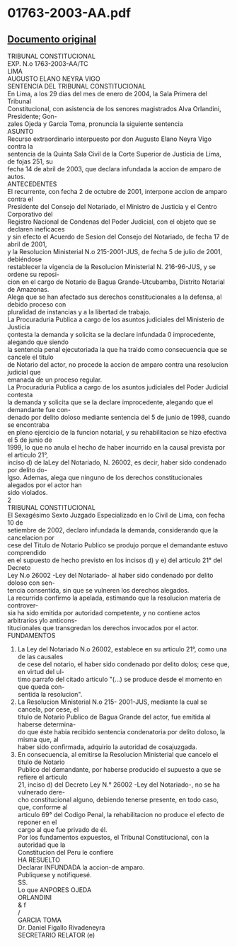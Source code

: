 
01763-2003-AA.pdf
=================
  
[Documento original](https://tc.gob.pe/jurisprudencia/2004/01763-2003-AA.pdf)  
---  
TRIBUNAL CONSTITUCIONAL  
EXP. N.o 1763-2003-AA/TC  
LIMA  
AUGUSTO ELANO NEYRA VIGO  
SENTENCIA DEL TRIBUNAL CONSTITUCIONAL  
En Lima, a los 29 dias del mes de enero de 2004, la Sala Primera del Tribunal  
Constitucional, con asistencia de los senores magistrados Alva Orlandini, Presidente; Gon-  
zales Ojeda y Garcia Toma, pronuncia la siguiente sentencia  
ASUNTO  
Recurso extraordinario interpuesto por don Augusto Elano Neyra Vigo contra la  
sentencia de la Quinta Sala Civil de la Corte Superior de Justicia de Lima, de fojas 251, su  
fecha 14 de abril de 2003, que declara infundada la accion de amparo de autos.  
ANTECEDENTES  
El recurrente, con fecha 2 de octubre de 2001, interpone accion de amparo contra el  
Presidente del Consejo del Notariado, el Ministro de Justicia y el Centro Corporativo del  
Registro Nacional de Condenas del Poder Judicial, con el objeto que se declaren ineficaces  
y sin efecto el Acuerdo de Sesion del Consejo del Notariado, de fecha 17 de abril de 2001,  
y la Resolucion Ministerial N.o 215-2001-JUS, de fecha 5 de julio de 2001, debiéndose  
restablecer la vigencia de la Resolucion Ministerial N. 216-96-JUS, y se ordene su reposi-  
cion en el cargo de Notario de Bagua Grande-Utcubamba, Distrito Notarial de Amazonas.  
Alega que se han afectado sus derechos constitucionales a la defensa, al debido proceso con  
pluralidad de instancias y a la libertad de trabajo.  
La Procuraduria Publica a cargo de los asuntos judiciales del Ministerio de Justicia  
çontesta la demanda y solicita se la declare infundada 0 improcedente, alegando que siendo  
la sentencia penal ejecutoriada la que ha traido como consecuencia que se cancele el titulo  
de Notario del actor, no procede la accion de amparo contra una resolucion judicial que  
emanada de un proceso regular.  
La Procuraduria Publica a cargo de los asuntos judiciales del Poder Judicial contesta  
la demanda y solicita que se la declare improcedente, alegando que el demandante fue con-  
denado por delito doloso mediante sentencia del 5 de junio de 1998, cuando se encontraba  
en pleno ejercicio de la funcion notarial, y su rehabilitacion se hizo efectiva el 5 de junio de  
1999, lo que no anula el hecho de haber incurrido en la causal prevista por el articulo 21°,  
inciso d) de laLey del Notariado, N. 26002, es decir, haber sido condenado por delito do-  
lgso. Ademas, alega que ninguno de los derechos constitucionales alegados por el actor han  
sido violados.  
2  
TRIBUNAL CONSTITUCIONAL  
El Sexagésimo Sexto Juzgado Especializado en lo Civil de Lima, con fecha 10 de  
setiembre de 2002, declaro infundada la demanda, considerando que la cancelacion por  
cese del Titulo de Notario Publico se produjo porque el demandante estuvo comprendido  
en el supuesto de hecho previsto en los incisos d) y e) del articulo 21° del Decreto  
Ley N.o 26002 -Ley del Notariado- al haber sido condenado por delito doloso con sen-  
tencia consentida, sin que se vulneren los derechos alegados.  
La recurrida confirmo la apelada, estimando que la resolucion materia de controver-  
sia ha sido emitida por autoridad competente, y no contiene actos arbitrarios ylo anticons-  
titucionales que transgredan los derechos invocados por el actor.  
FUNDAMENTOS  
1. La Ley del Notariado N.o 26002, establece en su articulo 21°, como una de las causales  
de cese del notario, el haber sido condenado por delito dolos; cese que, en virtud del ul-  
timo parrafo del citado articulo "(...) se produce desde el momento en que queda con-  
sentida la resolucion".  
2. La Resolucion Ministerial N.o 215- 2001-JUS, mediante la cual se cancela, por cese, el  
titulo de Notario Publico de Bagua Grande del actor, fue emitida al haberse determina-  
do que éste habia recibido sentencia condenatoria por delito doloso, la misma que, al  
haber sido confirmada, adquirio la autoridad de cosajuzgada.  
3. En consecuencia, al emitirse la Resolucion Ministerial que cancelo el titulo de Notario  
Publico del demandante, por haberse producido el supuesto a que se refiere el articulo  
21, inciso d) del Decreto Ley N.° 26002 -Ley del Notariado-, no se ha vulnerado dere-  
cho constitucional alguno, debiendo tenerse presente, en todo caso, que, conforme al  
articulo 69° del Codigo Penal, la rehabilitacion no produce el efecto de reponer en el  
cargo al que fue privado de él.  
Por los fundamentos expuestos, el Tribunal Constitucional, con la autoridad que la  
Constitucion del Peru le confiere  
HA RESUELTO  
Declarar INFUNDADA la accion-de amparo.  
Publiquese y notifiquesé.  
SS.  
Lo que ANPORES OJEDA  
ORLANDINI  
& f  
/  
GARCIA TOMA  
Dr. Daniel Figallo Rivadeneyra  
SECRETARIO RELATOR (e)